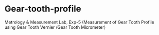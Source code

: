 # Gear-tooth-profile
Metrology &amp; Measurement Lab, Exp-5 (Measurement of Gear Tooth Profile using Gear Tooth Vernier /Gear Tooth Micrometer)
